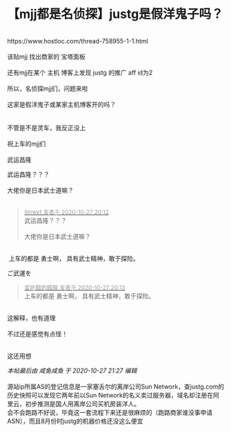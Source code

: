 # 【mjj都是名侦探】justg是假洋鬼子吗？


<br />
https://www.hostloc.com/thread-758955-1-1.html<br />
<br />
该贴mjj 找出商家的 宝塔面板<br />
<br />
还有mjj在某个 主机 博客上发现 justg 的推广 aff id为2<br />
<br />
所以，名侦探mjj们，问题来啦<br />
<br />
这家是假洋鬼子或某家主机博客开的吗？<br />
<br />
<br />
不管是不是灵车，我反正没上<br />
<br />
祝上车的mjj们<br />
<br />
武运昌隆

武运昌隆？？？<br />
<br />
大佬你是日本武士道嘛？<br />
<br />
<img src="static/image/smiley/default/titter.gif" smilieid="9" border="0" alt="" /><img src="static/image/smiley/default/titter.gif" smilieid="9" border="0" alt="" /><img src="static/image/smiley/default/titter.gif" smilieid="9" border="0" alt="" />

<div class="quote"><blockquote><font size="2"><a href="https://www.hostloc.com/forum.php?mod=redirect&amp;goto=findpost&amp;pid=9360955&amp;ptid=759135" target="_blank"><font color="#999999">llmwxt 发表于 2020-10-27 20:12</font></a></font><br />
武运昌隆？？？<br />
<br />
大佬你是日本武士道嘛？</blockquote></div><br />
<img src="static/image/smiley/default/lol.gif" smilieid="12" border="0" alt="" /> 上车的都是 勇士啊， 具有武士精神，敢于探险。

ご武運を

<div class="quote"><blockquote><font size="2"><a href="https://www.hostloc.com/forum.php?mod=redirect&amp;goto=findpost&amp;pid=9360962&amp;ptid=759135" target="_blank"><font color="#999999">爱吃醋的醋醋 发表于 2020-10-27 20:13</font></a></font><br />
上车的都是 勇士啊， 具有武士精神，敢于探险。</blockquote></div><br />
这解释，也有道理<br />
<br />
不过还是感觉有点怪！<br />
<br />
<img src="static/image/smiley/default/loveliness.gif" smilieid="28" border="0" alt="" />

这还用想

<i class="pstatus"> 本帖最后由 咸鱼咸鱼 于 2020-10-27 21:27 编辑 </i><br />
<br />
源站ip所属AS的登记信息是一家塞舌尔的离岸公司Sun Network，查justg.com的历史快照可以发现它两年前以Sun Network的名义卖过服务器，域名却注册在阿里云，初步推测是国人用离岸公司买机房装洋人。<br />
会不会跑路不好说，毕竟这一套流程下来还是很麻烦的（跑路商家谁没事申请ASN），而且8月份时justg的机器价格还没这么便宜
